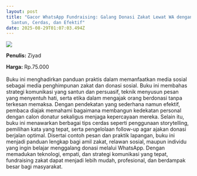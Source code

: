 ```yaml
---
layout: post
title: "Gacor WhatsApp Fundraising: Galang Donasi Zakat Lewat WA dengan Cara
  Santun, Cerdas, dan Efektif"
date: 2025-08-29T01:07:03.494Z
---
```

![](/images/uploads/isbn-gacor-whatsapp-fundraising.jpg)

**P﻿enulis:** Ziyad

**Harga:** Rp.75.000\
\
Buku ini menghadirkan panduan praktis dalam memanfaatkan media sosial sebagai media penghimpunan zakat dan donasi sosial. Buku ini membahas strategi komunikasi yang santun dan persuasif, teknik menyusun pesan yang menyentuh hati, serta etika dalam mengajak orang berdonasi tanpa terkesan memaksa. Dengan pendekatan yang sederhana namun efektif, pembaca diajak memahami bagaimana membangun kedekatan personal dengan calon donatur sekaligus menjaga kepercayaan mereka.
	Selain itu, buku ini menawarkan berbagai tips cerdas seperti penggunaan storytelling, pemilihan kata yang tepat, serta pengelolaan follow-up agar ajakan donasi berjalan optimal. Disertai contoh pesan dan praktik lapangan, buku ini menjadi panduan lengkap bagi amil zakat, relawan sosial, maupun individu yang ingin belajar menggalang donasi melalui WhatsApp. Dengan memadukan teknologi, empati, dan strategi komunikasi yang tepat, fundraising zakat dapat menjadi lebih mudah, profesional, dan berdampak besar bagi masyarakat.